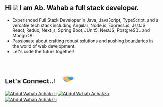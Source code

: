 ## Hi <img src="https://raw.githubusercontent.com/iampavangandhi/iampavangandhi/master/gifs/Hi.gif" width="30px"> I am Ab. Wahab a full stack developer.


- Experienced Full Stack Developer in Java, JavaScript, TypeScript, and a versatile tech stack including Angular, Node.js, Express.js, JestJS, React, Redux, Next.js, Spring Boot, JUnit5, NestJS, PostgreSQL and MongoDB.
-  Passionate about crafting robust solutions and pushing boundaries in the world of web development.
-  Let's code the future together!
<br />

## <b> Let's Connect..!</b><img src="https://github.com/0xAbdulKhalid/0xAbdulKhalid/raw/main/assets/mdImages/handshake.gif" width ="80">
<p align="left">
<a href="https://linkedin.com/abdulwahabachakzai" target="blank"><img align="center" src="https://cdn.jsdelivr.net/npm/simple-icons@3.0.1/icons/linkedin.svg" alt="Abdul Wahab Achakzai" height="30" width="40" /></a>
<a href="https://twitter.com/wahabachakzai" target="blank"><img align="center" src="https://cdn.jsdelivr.net/npm/simple-icons@3.0.1/icons/twitter.svg" alt="Abdul Wahab Achakzai" height="30" width="40" /></a>
<a href="https://instagram.com/wahab_achakzai" target="blank"><img align="center" src="https://cdn.jsdelivr.net/npm/simple-icons@3.0.1/icons/instagram.svg" alt="Abdul Wahab Achakzai" height="30" width="40" /></a>

</p>
<br />







